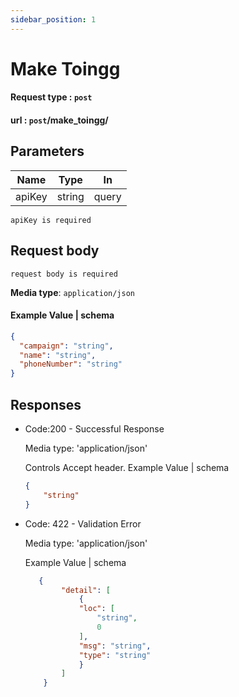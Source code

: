 ```yaml
---
sidebar_position: 1
---
```



# Make Toingg

 #### Request type : ```post```
  #### url : ```post```/make_toingg/
## Parameters



| Name  | Type   | In     |
|-------|--------|--------|
| apiKey| string | query  |

``` apiKey is required ```

## Request body

``` request body is required ```

**Media type**: `application/json`

#### Example Value | schema

```json
{
  "campaign": "string",
  "name": "string",
  "phoneNumber": "string"
}
```

## Responses
-  Code:200 - Successful Response

    Media type: 'application/json'

    Controls Accept header.
    Example Value | schema 

    ```json
    {
        "string"
    }
    ```
-  Code: 422 - Validation Error

    Media type: 'application/json'

    Example Value | schema 
    ```json
       {
            "detail": [
                {
                "loc": [
                    "string",
                    0
                ],
                "msg": "string",
                "type": "string"
                }
            ]
        }

     ```